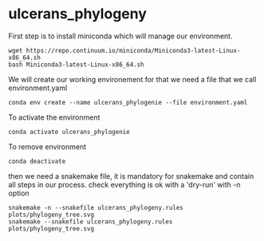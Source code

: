# ulcerans_phylogeny

First step is to install miniconda which will manage our environment.  

``` shell
wget https://repo.continuum.io/miniconda/Miniconda3-latest-Linux-x86_64.sh
bash Miniconda3-latest-Linux-x86_64.sh
```

We will create our working environement
for that we need a file that we call environment.yaml

``` shell
conda env create --name ulcerans_phylogenie --file environment.yaml
```

To activate the environment

``` shell
conda activate ulcerans_phylogenie
```

To remove environment

``` shell
conda deactivate
```

then we need a snakemake file, it is mandatory for snakemake and contain all steps in our process.
check everything is ok with a 'dry-run' with -n option

``` shell
snakemake -n --snakefile ulcerans_phylogeny.rules plots/phylogeny_tree.svg
snakemake --snakefile ulcerans_phylogeny.rules plots/phylogeny_tree.svg
``` 
